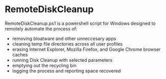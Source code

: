 # RemoteDiskCleanup

RemoteDiskCleanup.ps1 is a powershell script for Windows designed to remotely automate the process of:
- removing bloatware and other unneccesary apps
- cleaning temp file directories across all user profiles
- erasing Internet Explorer, Mozilla Firefox, and Google Chrome browser caches
- running Disk Cleanup with selected parameters
- emptying out the recycling bin
- logging the process and reporting space recovered